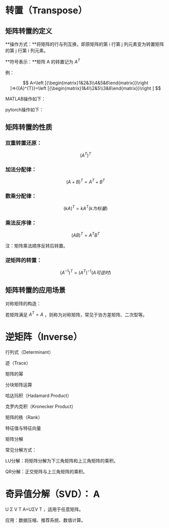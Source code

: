 

# 转置（Transpose）

## 矩阵转置的定义

**操作方式：**将矩阵的行与列互换，即原矩阵的第 i 行第 j 列元素变为转置矩阵的第 j 行第 i 列元素。

**符号表示：**矩阵 A 的转置记为 ${{A}^{T}}$

例：

$$
A=\left [{\begin{matrix}1&2&3\\4&5&6\end{matrix}}\right ]⇒{{A}^{T}}=\left [{\begin{matrix}1&4\\2&5\\3&6\end{matrix}}\right ]
$$




MATLAB操作如下：



pytorch操作如下：



## 矩阵转置的性质

### 双重转置还原：

$$
{{\left ({{{A}^{T}}}\right )}^{T}}
$$

### 加法分配律：

$$
{{(A+B)}^{T}}={{A}^{T}}+{{B}^{T}}
$$


### 数乘分配律：

$$
{{(kA)}^{T}}=k{{A}^{T}}(k为标量)
$$


### 乘法反序律：

$$
{{(AB)}^{T}}={{A}^{T}}{{B}^{T}}
$$

注：矩阵乘法顺序反转后转置。


### 逆矩阵的转置：

$$
{{\left ({{{A}^{-1}}}\right )}^{T}}={{\left ({{{A}^{T}}}\right )}^{-1}}(A可逆时)
$$


## 矩阵转置的应用场景

对称矩阵的构造：

若矩阵满足 ${{A}^{T}}=A$ ，则称为对称矩阵，常见于协方差矩阵、二次型等。























# 逆矩阵（Inverse）


行列式（Determinant）


迹（Trace）











 矩阵的幂


 分块矩阵运算


 哈达玛积（Hadamard Product）


 克罗内克积（Kronecker Product）









矩阵的秩（Rank）


特征值与特征向量


矩阵分解


常见分解方式：

LU分解：将矩阵分解为下三角矩阵和上三角矩阵的乘积。

QR分解：正交矩阵与上三角矩阵的乘积。

奇异值分解（SVD）：
A
=
U
Σ
V
T
A=UΣV 
T
 ，适用于任意矩阵。



 应用：数据压缩、推荐系统、数值计算。